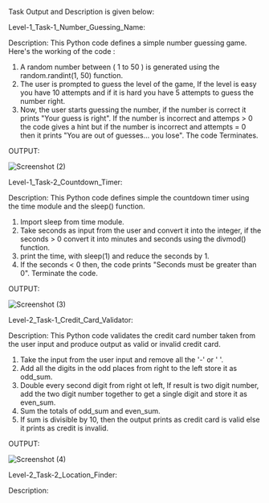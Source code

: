 Task Output and Description is given below:

Level-1_Task-1_Number_Guessing_Name:

Description:
This Python code defines a simple number guessing game. Here's the working of the code :
1) A random number between ( 1 to 50 ) is generated using the random.randint(1, 50) function.
2) The user is prompted to guess the level of the game, If the level is easy you have 10 attempts and if it is hard you have 5 attempts to guess the number right.
3)  Now, the user starts guessing the number, if the number is correct it prints "Your guess is right". If the number is incorrect and attemps > 0 the code gives a hint but if the number is incorrect and attempts = 0 then it prints "You are out of guesses... you lose". The code Terminates.

OUTPUT:

![Screenshot (2)](https://github.com/Gnanapriya177/TAI-IP/assets/133194111/d3982e43-2097-4a42-bd78-f4800ee4a4cf)

Level-1_Task-2_Countdown_Timer:

Description:
This Python code defines simple the countdown timer using the time module and the sleep() function.
1) Import sleep from time module.
2) Take seconds as input from the user and convert it into the integer, if the seconds > 0 convert it into minutes and seconds using the divmod() function.
3) print the time, with sleep(1) and reduce the seconds by 1.
4) If the seconds < 0 then, the code prints "Seconds must be greater than 0". Terminate the code.

OUTPUT:

![Screenshot (3)](https://github.com/Gnanapriya177/TAI-IP/assets/133194111/f200ac07-4cb9-4daf-a27a-947286f2ee4c)

Level-2_Task-1_Credit_Card_Validator:

Description:
This Python code validates the credit card number taken from the user input and produce output as valid or invalid credit card.
1) Take the input from the user input and remove all the '-' or ' '.
2) Add all the digits in the odd places from right to the left store it as odd_sum.
3) Double every second digit from right ot left, If result is two digit number, add the two digit number together to get a single digit and store it as even_sum.
4) Sum the totals of odd_sum and even_sum.
5) If sum is divisible by 10, then the output prints as credit card is valid else it prints as credit is invalid.

OUTPUT:

![Screenshot (4)](https://github.com/Gnanapriya177/TAI-IP/assets/133194111/efe166f7-82e1-4aba-9ad8-38fa1efd4674)

Level-2_Task-2_Location_Finder:

Description:




